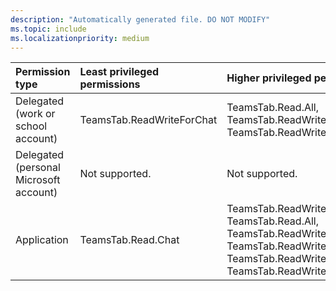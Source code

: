 ```yaml
---
description: "Automatically generated file. DO NOT MODIFY"
ms.topic: include
ms.localizationpriority: medium
---
```


|Permission type|Least privileged permissions|Higher privileged permissions|
|:---|:---|:---|
|Delegated (work or school account)|TeamsTab.ReadWriteForChat|TeamsTab.Read.All, TeamsTab.ReadWrite.All, TeamsTab.ReadWriteSelfForChat|
|Delegated (personal Microsoft account)|Not supported.|Not supported.|
|Application|TeamsTab.Read.Chat|TeamsTab.ReadWrite.Chat, TeamsTab.Read.All, TeamsTab.ReadWrite.All, TeamsTab.ReadWriteForChat, TeamsTab.ReadWriteForChat.All, TeamsTab.ReadWriteSelfForChat.All|

